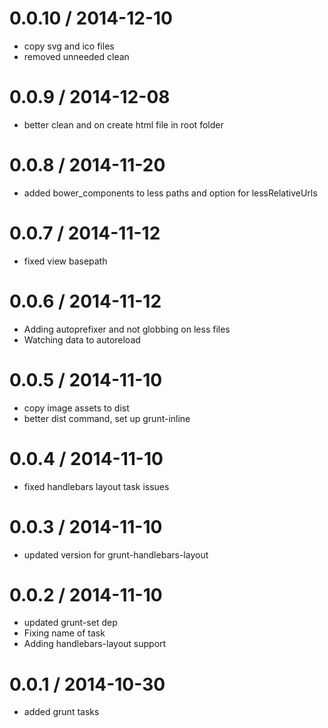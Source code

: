 
0.0.10 / 2014-12-10 
==================

  * copy svg and ico files
  * removed unneeded clean

0.0.9 / 2014-12-08 
==================

  * better clean and on create html file in root folder

0.0.8 / 2014-11-20 
==================

  * added bower_components to less paths and option for lessRelativeUrls

0.0.7 / 2014-11-12 
==================

  * fixed view basepath

0.0.6 / 2014-11-12 
==================

  * Adding autoprefixer and not globbing on less files
  * Watching data to autoreload

0.0.5 / 2014-11-10 
==================

  * copy image assets to dist
  * better dist command, set up grunt-inline

0.0.4 / 2014-11-10 
==================

  * fixed handlebars layout task issues

0.0.3 / 2014-11-10 
==================

  * updated version for grunt-handlebars-layout

0.0.2 / 2014-11-10 
==================

  * updated grunt-set dep
  * Fixing name of task
  * Adding handlebars-layout support

0.0.1 / 2014-10-30 
==================

  * added grunt tasks
